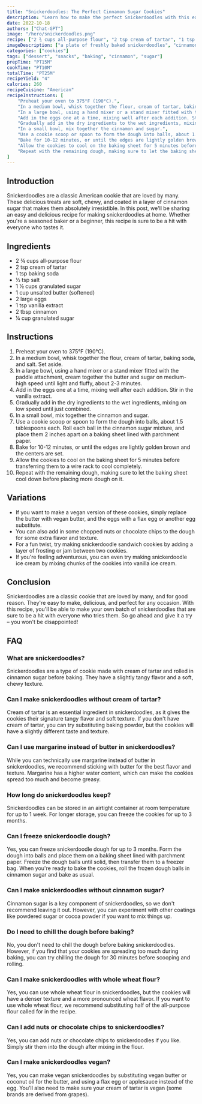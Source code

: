 ```yaml
---
title: "Snickerdoodles: The Perfect Cinnamon Sugar Cookies"
description: "Learn how to make the perfect Snickerdoodles with this easy and delicious recipe. These cinnamon sugar cookies are perfect for any occasion, and are sure to be a hit with everyone who tastes them."
date: 2022-10-18
authors: ["Chat-GPT"]
image: "/hero/snickerdoodles.png"
recipe: ["2 ¾ cups all-purpose flour", "2 tsp cream of tartar", "1 tsp baking soda", "½ tsp salt", "1 ½ cups granulated sugar", "1 cup unsalted butter (softened)", "2 large eggs", "1 tsp vanilla extract", "2 tbsp cinnamon", "¼ cup granulated sugar"]
imageDescription: ["a plate of freshly baked snickerdoodles", "cinnamon sugar cookies", "soft and chewy cookies", "a cup of milk on the side"]
categories: ["cookies"]
tags: ["dessert", "snacks", "baking", "cinnamon", "sugar"]
prepTime: "PT15M"
cookTime: "PT10M"
totalTime: "PT25M"
recipeYield: "4"
calories: 260
recipeCuisine: "American"
recipeInstructions: [
    "Preheat your oven to 375°F (190°C).",
    "In a medium bowl, whisk together the flour, cream of tartar, baking soda, and salt. Set aside.",
    "In a large bowl, using a hand mixer or a stand mixer fitted with the paddle attachment, cream together the butter and sugar on medium-high speed until light and fluffy, about 2-3 minutes.",
    "Add in the eggs one at a time, mixing well after each addition. Stir in the vanilla extract.",
    "Gradually add in the dry ingredients to the wet ingredients, mixing on low speed until just combined.",
    "In a small bowl, mix together the cinnamon and sugar.",
    "Use a cookie scoop or spoon to form the dough into balls, about 1.5 tablespoons each. Roll each ball in the cinnamon sugar mixture, and place them 2 inches apart on a baking sheet lined with parchment paper.",
    "Bake for 10-12 minutes, or until the edges are lightly golden brown and the centers are set.",
    "Allow the cookies to cool on the baking sheet for 5 minutes before transferring them to a wire rack to cool completely.",
    "Repeat with the remaining dough, making sure to let the baking sheet cool down before placing more dough on it."
]
---
```


## Introduction
Snickerdoodles are a classic American cookie that are loved by many. These delicious treats are soft, chewy, and coated in a layer of cinnamon sugar that makes them absolutely irresistible. In this post, we'll be sharing an easy and delicious recipe for making snickerdoodles at home. Whether you're a seasoned baker or a beginner, this recipe is sure to be a hit with everyone who tastes it.

## Ingredients
- 2 ¾ cups all-purpose flour
- 2 tsp cream of tartar
- 1 tsp baking soda
- ½ tsp salt
- 1 ½ cups granulated sugar
- 1 cup unsalted butter (softened)
- 2 large eggs
- 1 tsp vanilla extract
- 2 tbsp cinnamon
- ¼ cup granulated sugar

## Instructions
1. Preheat your oven to 375°F (190°C).
2. In a medium bowl, whisk together the flour, cream of tartar, baking soda, and salt. Set aside.
3. In a large bowl, using a hand mixer or a stand mixer fitted with the paddle attachment, cream together the butter and sugar on medium-high speed until light and fluffy, about 2-3 minutes.
4. Add in the eggs one at a time, mixing well after each addition. Stir in the vanilla extract.
5. Gradually add in the dry ingredients to the wet ingredients, mixing on low speed until just combined.
6. In a small bowl, mix together the cinnamon and sugar.
7. Use a cookie scoop or spoon to form the dough into balls, about 1.5 tablespoons each. Roll each ball in the cinnamon sugar mixture, and place them 2 inches apart on a baking sheet lined with parchment paper.
8. Bake for 10-12 minutes, or until the edges are lightly golden brown and the centers are set.
9. Allow the cookies to cool on the baking sheet for 5 minutes before transferring them to a wire rack to cool completely.
10. Repeat with the remaining dough, making sure to let the baking sheet cool down before placing more dough on it.

## Variations
- If you want to make a vegan version of these cookies, simply replace the butter with vegan butter, and the eggs with a flax egg or another egg substitute.
- You can also add in some chopped nuts or chocolate chips to the dough for some extra flavor and texture.
- For a fun twist, try making snickerdoodle sandwich cookies by adding a layer of frosting or jam between two cookies.
- If you're feeling adventurous, you can even try making snickerdoodle ice cream by mixing chunks of the cookies into vanilla ice cream.

## Conclusion
Snickerdoodles are a classic cookie that are loved by many, and for good reason. They're easy to make, delicious, and perfect for any occasion. With this recipe, you'll be able to make your own batch of snickerdoodles that are sure to be a hit with everyone who tries them. So go ahead and give it a try – you won't be disappointed!

## FAQ

### What are snickerdoodles?

Snickerdoodles are a type of cookie made with cream of tartar and rolled in cinnamon sugar before baking. They have a slightly tangy flavor and a soft, chewy texture.

### Can I make snickerdoodles without cream of tartar?

Cream of tartar is an essential ingredient in snickerdoodles, as it gives the cookies their signature tangy flavor and soft texture. If you don't have cream of tartar, you can try substituting baking powder, but the cookies will have a slightly different taste and texture.

### Can I use margarine instead of butter in snickerdoodles?

While you can technically use margarine instead of butter in snickerdoodles, we recommend sticking with butter for the best flavor and texture. Margarine has a higher water content, which can make the cookies spread too much and become greasy.

### How long do snickerdoodles keep?

Snickerdoodles can be stored in an airtight container at room temperature for up to 1 week. For longer storage, you can freeze the cookies for up to 3 months.

### Can I freeze snickerdoodle dough?

Yes, you can freeze snickerdoodle dough for up to 3 months. Form the dough into balls and place them on a baking sheet lined with parchment paper. Freeze the dough balls until solid, then transfer them to a freezer bag. When you're ready to bake the cookies, roll the frozen dough balls in cinnamon sugar and bake as usual.

### Can I make snickerdoodles without cinnamon sugar?

Cinnamon sugar is a key component of snickerdoodles, so we don't recommend leaving it out. However, you can experiment with other coatings like powdered sugar or cocoa powder if you want to mix things up.

### Do I need to chill the dough before baking?

No, you don't need to chill the dough before baking snickerdoodles. However, if you find that your cookies are spreading too much during baking, you can try chilling the dough for 30 minutes before scooping and rolling.

### Can I make snickerdoodles with whole wheat flour?

Yes, you can use whole wheat flour in snickerdoodles, but the cookies will have a denser texture and a more pronounced wheat flavor. If you want to use whole wheat flour, we recommend substituting half of the all-purpose flour called for in the recipe.

### Can I add nuts or chocolate chips to snickerdoodles?

Yes, you can add nuts or chocolate chips to snickerdoodles if you like. Simply stir them into the dough after mixing in the flour.

### Can I make snickerdoodles vegan?

Yes, you can make vegan snickerdoodles by substituting vegan butter or coconut oil for the butter, and using a flax egg or applesauce instead of the egg. You'll also need to make sure your cream of tartar is vegan (some brands are derived from grapes).